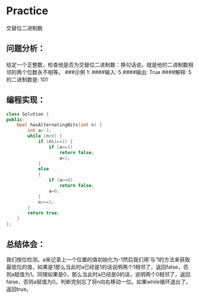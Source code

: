 # Practice
交替位二进制数
## 问题分析：
#### 
给定一个正整数，检查他是否为交替位二进制数：换句话说，就是他的二进制数相邻的两个位数永不相等。
###示例 1:
####输入: 
5
####输出: 
True
####解释:
5的二进制数是: 101

## 编程实现：
```C++
class Solution {
public:
    bool hasAlternatingBits(int n) {
        int a=-1;
        while (n>0) {
            if (n&1==1) {
                if (a==1) 
                    return false;
                    a=1;
            } 
            else 
            {
                if (a==0) 
                    return false;
                a=0;
            }
            n>>=1;
        }
        return true;
    }
};
```
## 总结体会：
我们按位检测。a来记录上一个位置的值初始化为-1然后我们用‘与’1的方法来获取最低位的值，如果是1那么当此时a已经是1的话说明两个1相邻了，返回false，否则a赋值为1。同理如果是0，那么当此时a已经是0的话，说明两个0相邻了，返回false，否则a赋值为0。判断完别忘了将n向右移动一位。如果while循环退出了，返回true。